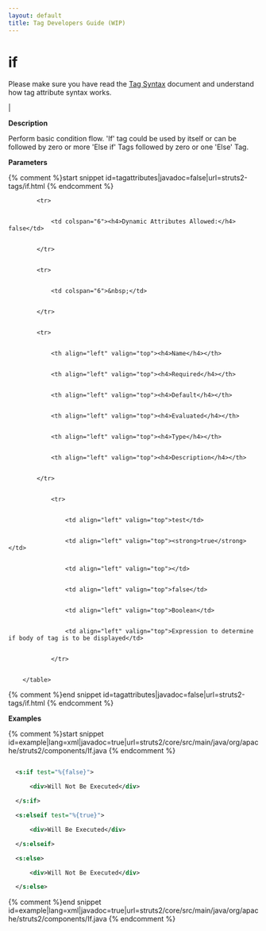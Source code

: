 ```yaml
---
layout: default
title: Tag Developers Guide (WIP)
---
```


# if


Please make sure you have read the [Tag Syntax](#PAGE_13927) document and understand how tag attribute syntax works.

| 

__Description__

Perform basic condition flow. 'If' tag could be used by itself or can be followed by zero or more 'Else if' Tags followed by zero or one 'Else' Tag.

__Parameters__



{% comment %}start snippet id=tagattributes|javadoc=false|url=struts2-tags/if.html {% endcomment %}
<p>		<table width="100%">
			<tr>
				<td colspan="6"><h4>Dynamic Attributes Allowed:</h4> false</td>
			</tr>
			<tr>
				<td colspan="6">&nbsp;</td>
			</tr>
			<tr>
				<th align="left" valign="top"><h4>Name</h4></th>
				<th align="left" valign="top"><h4>Required</h4></th>
				<th align="left" valign="top"><h4>Default</h4></th>
				<th align="left" valign="top"><h4>Evaluated</h4></th>
				<th align="left" valign="top"><h4>Type</h4></th>
				<th align="left" valign="top"><h4>Description</h4></th>
			</tr>
				<tr>
					<td align="left" valign="top">test</td>
					<td align="left" valign="top"><strong>true</strong></td>
					<td align="left" valign="top"></td>
					<td align="left" valign="top">false</td>
					<td align="left" valign="top">Boolean</td>
					<td align="left" valign="top">Expression to determine if body of tag is to be displayed</td>
				</tr>
		</table></p>
{% comment %}end snippet id=tagattributes|javadoc=false|url=struts2-tags/if.html {% endcomment %}

__Examples__



{% comment %}start snippet id=example|lang=xml|javadoc=true|url=struts2/core/src/main/java/org/apache/struts2/components/If.java {% endcomment %}

```xml
  <s:if test="%{false}">
      <div>Will Not Be Executed</div>
  </s:if>
  <s:elseif test="%{true}">
      <div>Will Be Executed</div>
  </s:elseif>
  <s:else>
      <div>Will Not Be Executed</div>
  </s:else>
```

{% comment %}end snippet id=example|lang=xml|javadoc=true|url=struts2/core/src/main/java/org/apache/struts2/components/If.java {% endcomment %}
